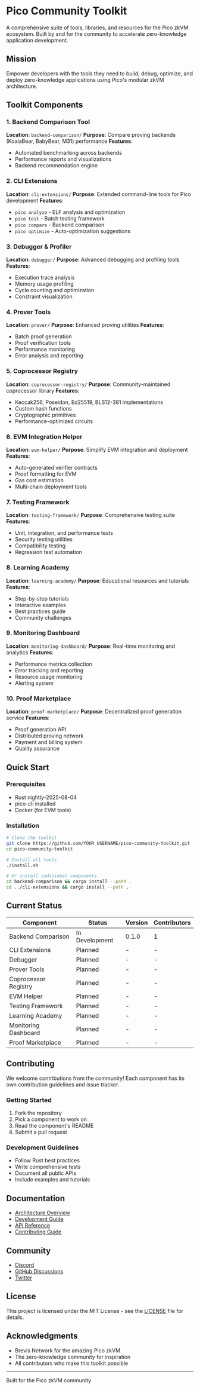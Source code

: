 # Pico Community Toolkit

A comprehensive suite of tools, libraries, and resources for the Pico zkVM ecosystem. Built by and for the community to accelerate zero-knowledge application development.

## Mission

Empower developers with the tools they need to build, debug, optimize, and deploy zero-knowledge applications using Pico's modular zkVM architecture.

## Toolkit Components

### 1. Backend Comparison Tool
**Location**: `backend-comparison/`
**Purpose**: Compare proving backends (KoalaBear, BabyBear, M31) performance
**Features**:
- Automated benchmarking across backends
- Performance reports and visualizations
- Backend recommendation engine

### 2. CLI Extensions
**Location**: `cli-extensions/`
**Purpose**: Extended command-line tools for Pico development
**Features**:
- `pico analyze` - ELF analysis and optimization
- `pico test` - Batch testing framework
- `pico compare` - Backend comparison
- `pico optimize` - Auto-optimization suggestions

### 3. Debugger & Profiler
**Location**: `debugger/`
**Purpose**: Advanced debugging and profiling tools
**Features**:
- Execution trace analysis
- Memory usage profiling
- Cycle counting and optimization
- Constraint visualization

### 4. Prover Tools
**Location**: `prover/`
**Purpose**: Enhanced proving utilities
**Features**:
- Batch proof generation
- Proof verification tools
- Performance monitoring
- Error analysis and reporting

### 5. Coprocessor Registry
**Location**: `coprocessor-registry/`
**Purpose**: Community-maintained coprocessor library
**Features**:
- Keccak256, Poseidon, Ed25519, BLS12-381 implementations
- Custom hash functions
- Cryptographic primitives
- Performance-optimized circuits

### 6. EVM Integration Helper
**Location**: `evm-helper/`
**Purpose**: Simplify EVM integration and deployment
**Features**:
- Auto-generated verifier contracts
- Proof formatting for EVM
- Gas cost estimation
- Multi-chain deployment tools

### 7. Testing Framework
**Location**: `testing-framework/`
**Purpose**: Comprehensive testing suite
**Features**:
- Unit, integration, and performance tests
- Security testing utilities
- Compatibility testing
- Regression test automation

### 8. Learning Academy
**Location**: `learning-academy/`
**Purpose**: Educational resources and tutorials
**Features**:
- Step-by-step tutorials
- Interactive examples
- Best practices guide
- Community challenges

### 9. Monitoring Dashboard
**Location**: `monitoring-dashboard/`
**Purpose**: Real-time monitoring and analytics
**Features**:
- Performance metrics collection
- Error tracking and reporting
- Resource usage monitoring
- Alerting system

### 10. Proof Marketplace
**Location**: `proof-marketplace/`
**Purpose**: Decentralized proof generation service
**Features**:
- Proof generation API
- Distributed proving network
- Payment and billing system
- Quality assurance

## Quick Start

### Prerequisites
- Rust nightly-2025-08-04
- pico-cli installed
- Docker (for EVM tools)

### Installation
```bash
# Clone the toolkit
git clone https://github.com/YOUR_USERNAME/pico-community-toolkit.git
cd pico-community-toolkit

# Install all tools
./install.sh

# Or install individual components
cd backend-comparison && cargo install --path .
cd ../cli-extensions && cargo install --path .
```

## Current Status

| Component | Status | Version | Contributors |
|-----------|--------|---------|--------------|
| Backend Comparison | In Development | 0.1.0 | 1 |
| CLI Extensions | Planned | - | - |
| Debugger | Planned | - | - |
| Prover Tools | Planned | - | - |
| Coprocessor Registry | Planned | - | - |
| EVM Helper | Planned | - | - |
| Testing Framework | Planned | - | - |
| Learning Academy | Planned | - | - |
| Monitoring Dashboard | Planned | - | - |
| Proof Marketplace | Planned | - | - |

## Contributing

We welcome contributions from the community! Each component has its own contribution guidelines and issue tracker.

### Getting Started
1. Fork the repository
2. Pick a component to work on
3. Read the component's README
4. Submit a pull request

### Development Guidelines
- Follow Rust best practices
- Write comprehensive tests
- Document all public APIs
- Include examples and tutorials

## Documentation

- [Architecture Overview](docs/architecture.md)
- [Development Guide](docs/development.md)
- [API Reference](docs/api-reference.md)
- [Contributing Guide](docs/contributing.md)

## Community

- [Discord](https://discord.gg/brevis-network)
- [GitHub Discussions](https://github.com/YOUR_USERNAME/pico-community-toolkit/discussions)
- [Twitter](https://twitter.com/brevis_network)

## License

This project is licensed under the MIT License - see the [LICENSE](LICENSE) file for details.

## Acknowledgments

- Brevis Network for the amazing Pico zkVM
- The zero-knowledge community for inspiration
- All contributors who make this toolkit possible

---

Built for the Pico zkVM community
